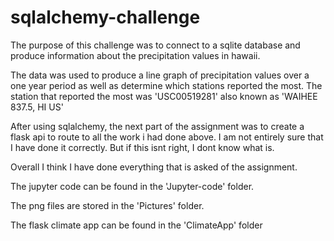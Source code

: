 # sqlalchemy-challenge

The purpose of this challenge was to connect to a sqlite database and produce information about the precipitation values in hawaii. 

The data was used to produce a line graph of precipitation values over a one year period as well as determine which stations reported the most. The station that reported the most was 'USC00519281' also known as 'WAIHEE 837.5, HI US' 

After using sqlalchemy, the next part of the assignment was to create a flask api to route to all the work i had done above. I am not entirely sure that I have done it correctly. But if this isnt right, I dont know what is. 

Overall I think I have done everything that is asked of the assignment. 

The jupyter code can be found in the 'Jupyter-code' folder. 

The png files are stored in the 'Pictures' folder.

The flask climate app can be found in the 'ClimateApp' folder

